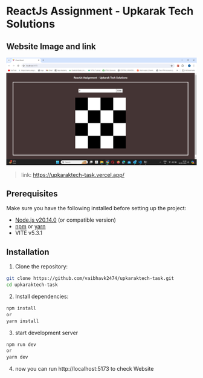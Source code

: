 # ReactJs Assignment - Upkarak Tech Solutions

## Website Image and link

![website-image](src/assets/website-image.png)

> link: https://upkaraktech-task.vercel.app/

## Prerequisites

Make sure you have the following installed before setting up the project:

- [Node.js v20.14.0](https://nodejs.org/en/) (or compatible version)
- [npm](https://www.npmjs.com/) or [yarn](https://yarnpkg.com/)
- VITE v5.3.1

## Installation

1.  Clone the repository:

```sh
git clone https://github.com/vaibhavk2474/upkaraktech-task.git
cd upkaraktech-task
```

2.  Install dependencies:

```sh
npm install
or
yarn install
```

3. start development server

```sh
npm run dev
or
yarn dev
```

4. now you can run http://localhost:5173 to check Website
